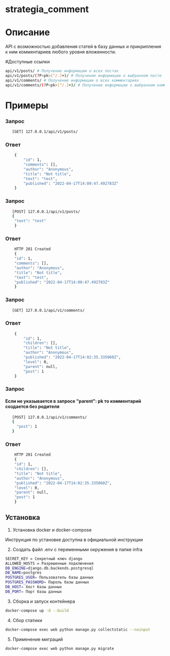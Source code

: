 # strategia_comment

# Описание

API с возможностью добавления статей в базу данных и прикрипления к ним комментариев любого уровня вложенности.

#Доступные ссылки

```bash
api/v1/posts/ # Получение информации о всех постах
api/v1/posts/(?P<pk>[^/.]+)/ # Получение информации о выбранном посте
api/v1/comments/ # Получение информации о всех комментариях
api/v1/comments/(?P<pk>[^/.]+)/ # Получение информации о выбранном комментарии
```

# Примеры

### Запрос
```bash
   [GET] 127.0.0.1/api/v1/posts/
```
### Ответ
```bash
    {
        "id": 1,
        "comments": [],
        "author": "Anonymous",
        "title": "Not title",
        "text": "test",
        "published": "2022-04-17T14:00:47.492783Z"
    }
```
### Запрос
```bash
   [POST] 127.0.0.1/api/v1/posts/
   {
    "text": "test"
    }
```
### Ответ
```bash
    HTTP 201 Created
    {
    "id": 1,
    "comments": [],
    "author": "Anonymous",
    "title": "Not title",
    "text": "test",
    "published": "2022-04-17T14:00:47.492783Z"
    } 
```
### Запрос
```bash
   [GET] 127.0.0.1/api/v1/comments/
```
### Ответ
```bash
    {
        "id": 1,
        "children": [],
        "title": "Not title",
        "author": "Anonymous",
        "published": "2022-04-17T14:02:35.335060Z",
        "level": 0,
        "parent": null,
        "post": 1
    }
```

### Запрос

#### Если не указывается в запросе "parent": pk то комментарий создается без родителя
```bash
   [POST] 127.0.0.1/api/v1/comments/
   {
     "post": 1
   }
```
### Ответ
```bash
    HTTP 201 Created
    {
    "id": 1,
    "children": [],
    "title": "Not title",
    "author": "Anonymous",
    "published": "2022-04-17T14:02:35.335060Z",
    "level": 0,
    "parent": null,
    "post": 1
    }
```

## Установка
1. Установка docker и docker-compose

Инструкция по установке доступна в официальной инструкции

2. Создать файл .env с переменными окружения в папке infra

```bash
SECRET_KEY = Секретный ключ django
ALLOWED_HOSTS = Разрешенные подключения
DB_ENGINE=django.db.backends.postgresql
DB_NAME=postgres
POSTGRES_USER= Пользователь базы данных
POSTGRES_PASSWORD= Пароль базы данных
DB_HOST= Хост базы данных
DB_PORT= Порт базы данных
```

3. Сборка и запуск контейнера

```bash
docker-compose up -d --build
```

4. Сбор статики

```bash
docker-compose exec web python manage.py collectstatic --noinput
```
5. Применение миграций

```bash
docker-compose exec web python manage.py migrate
```